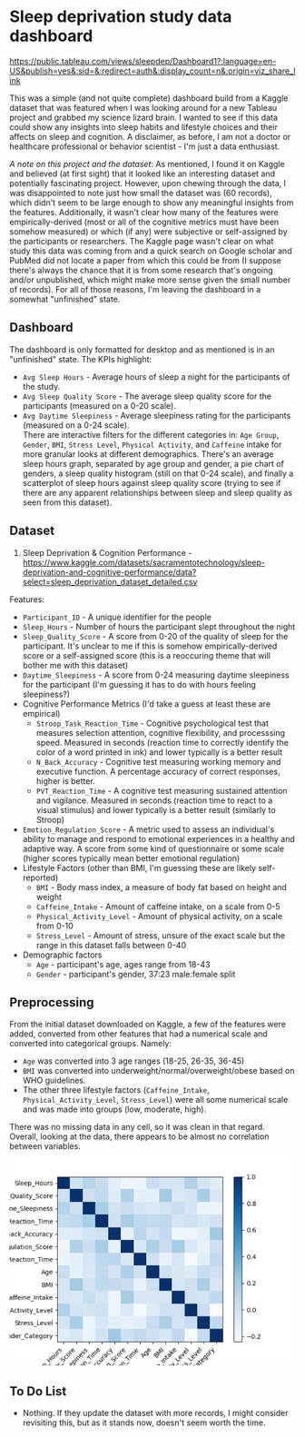 # Sleep deprivation study data dashboard  

https://public.tableau.com/views/sleepdep/Dashboard1?:language=en-US&publish=yes&:sid=&:redirect=auth&:display_count=n&:origin=viz_share_link  

This was a simple (and not quite complete) dashboard build from a Kaggle dataset that was featured when I was looking around for a new Tableau project and grabbed my science lizard brain. I wanted to see if this data could show any insights into sleep habits and lifestyle choices and their affects on sleep and cognition. A disclaimer, as before, I am not a doctor or healthcare professional or behavior scientist - I'm just a data enthusiast.  

*A note on this project and the dataset*: As mentioned, I found it on Kaggle and believed (at first sight) that it looked like an interesting dataset and potentially fascinating project. However, upon chewing through the data, I was disappointed to note just how small the dataset was (60 records), which didn't seem to be large enough to show any meaningful insights from the features. Additionally, it wasn't clear how many of the features were empirically-derived (most or all of the cognitive metrics must have been somehow measured) or which (if any) were subjective or self-assigned by the participants or researchers. The Kaggle page wasn't clear on what study this data was coming from and a quick search on Google scholar and PubMed did not locate a paper from which this could be from (I suppose there's always the chance that it is from some research that's ongoing and/or unpublished, which might make more sense given the small number of records). For all of those reasons, I'm leaving the dashboard in a somewhat "unfinished" state.  

## Dashboard  

The dashboard is only formatted for desktop and as mentioned is in an "unfinished" state. The KPIs highlight:  
- `Avg Sleep Hours` - Average hours of sleep a night for the participants of the study.  
- `Avg Sleep Quality Score` - The average sleep quality score for the participants (measured on a 0-20 scale).  
- `Avg Daytime Sleepiness` - Average sleepiness rating for the participants (measured on a 0-24 scale).  
There are interactive filters for the different categories in: `Age Group`, `Gender`, `BMI`, `Stress Level`, `Physical Activity`, and `Caffeine` intake for more granular looks at different demographics. There's an average sleep hours graph, separated by age group and gender, a pie chart of genders, a sleep quality histogram (still on that 0-24 scale), and finally a scatterplot of sleep hours against sleep quality score (trying to see if there are any apparent relationships between sleep and sleep quality as seen from this dataset).  

## Dataset  

1) Sleep Deprivation & Cognition Performance - https://www.kaggle.com/datasets/sacramentotechnology/sleep-deprivation-and-cognitive-performance/data?select=sleep_deprivation_dataset_detailed.csv  

Features:
- `Participant_ID` - A unique identifier for the people  
- `Sleep_Hours` - Number of hours the participant slept throughout the night  
- `Sleep_Quality_Score` - A score from 0-20 of the quality of sleep for the participant. It's unclear to me if this is somehow empirically-derived score or a self-assigned score (this is a reoccuring theme that will bother me with this dataset)  
- `Daytime_Sleepiness` - A score from 0-24 measuring daytime sleepiness for the participant (I'm guessing it has to do with hours feeling sleepiness?)  
- Cognitive Performance Metrics (I'd take a guess at least these are empirical)  
  - `Stroop_Task_Reaction_Time` - Cognitive psychological test that measures selection attention, cognitive flexibility, and processsing speed. Measured in seconds (reaction time to correctly identify the color of a word printed in ink) and lower typically is a better result  
  - `N_Back_Accuracy` - Cognitive test measuring working memory and executive function. A percentage accuracy of correct responses, higher is better.  
  - `PVT_Reaction_Time` - A cognitive test measuring sustained attention and vigilance. Measured in seconds (reaction time to react to a visual stimulus) and lower typically is a better result (similarly to Stroop)  
- `Emotion_Regulation_Score` - A metric used to assess an individual's ability to manage and respond to emotional experiences in a healthy and adaptive way. A score from some kind of questionnaire or some scale (higher scores typically mean better emotional regulation)  
- Lifestyle Factors (other than BMI, I'm guessing these are likely self-reported)  
  - `BMI` - Body mass index, a measure of body fat based on height and weight  
  - `Caffeine_Intake` - Amount of caffeine intake, on a scale from 0-5  
  - `Physical_Activity_Level` - Amount of physical activity, on a scale from 0-10  
  - `Stress_Level` - Amount of stress, unsure of the exact scale but the range in this dataset falls between 0-40  
- Demographic factors  
  - `Age` - participant's age, ages range from 18-43  
  - `Gender` - participant's gender, 37:23 male:female split  

## Preprocessing  

From the initial dataset downloaded on Kaggle, a few of the features were added, converted from other features that had a numerical scale and converted into categorical groups. Namely:  
- `Age` was converted into 3 age ranges (18-25, 26-35, 36-45)
- `BMI` was converted into underweight/normal/overweight/obese based on WHO guidelines.  
- The other three lifestyle factors (`Caffeine_Intake`, `Physical_Activity_Level`, `Stress_Level`) were all some numerical scale and was made into groups (low, moderate, high).  

There was no missing data in any cell, so it was clean in that regard. Overall, looking at the data, there appears to be almost no correlation between variables.  
![CorrMatrix](https://raw.githubusercontent.com/giancarlo-garbagnati/tableau_demos/refs/heads/main/sleepdep_demo/correlationmatrix.png)  


## To Do List
- Nothing. If they update the dataset with more records, I might consider revisiting this, but as it stands now, doesn't seem worth the time.
